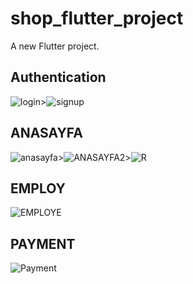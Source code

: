 # shop_flutter_project

A new Flutter project.

## Authentication

![login](https://user-images.githubusercontent.com/77542403/136194391-23757878-79cd-4e6c-90fa-2efdde30439a.png)>![signup](https://user-images.githubusercontent.com/77542403/136195229-b87ee4ae-c297-488b-9dae-02607a0b24da.png)

## ANASAYFA

![anasayfa](https://user-images.githubusercontent.com/77542403/136195500-ef4b6f29-22a7-425e-9e4a-f23ac88dae04.png)>![ANASAYFA2](https://user-images.githubusercontent.com/77542403/136195780-5ff95274-3186-4dbf-988c-53f0af9054bf.png)>![R](https://user-images.githubusercontent.com/77542403/136196296-c691f91a-7115-4b54-9980-5fb54e48014e.png)

## EMPLOY

![EMPLOYE](https://user-images.githubusercontent.com/77542403/136196706-ef87d1a1-af61-428d-ac5f-1bec1f422af8.png)

## PAYMENT

![Payment](https://user-images.githubusercontent.com/77542403/136197294-3b9aeb77-86b7-45a9-ad4a-2510037b0cf5.png)
